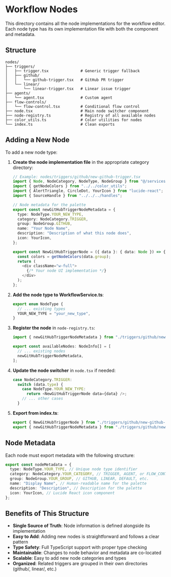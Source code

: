 # Workflow Nodes

This directory contains all the node implementations for the workflow editor. Each node type has its own implementation file with both the component and metadata.

## Structure

```
nodes/
├── triggers/
│   ├── trigger.tsx              # Generic trigger fallback
│   ├── github/
│   │   └── github-trigger.tsx   # GitHub PR trigger
│   └── linear/
│       └── linear-trigger.tsx   # Linear issue trigger
├── agents/
│   └── agent.tsx                # Custom agent
├── flow-controls/
│   └── flow-control.tsx         # Conditional flow control
├── node.tsx                     # Main node switcher component
├── node-registry.ts             # Registry of all available nodes
├── color_utils.ts               # Color utilities for nodes
└── index.ts                     # Clean exports
```

## Adding a New Node

To add a new node type:

1. **Create the node implementation file** in the appropriate category directory:

   ```typescript
   // Example: nodes/triggers/github/new-github-trigger.tsx
   import { Node, NodeCategory, NodeType, NodeGroup } from "@/services/WorkflowService";
   import { getNodeColors } from "../../color_utils";
   import { AlertTriangle, CircleDot, YourIcon } from "lucide-react";
   import { SourceHandle } from "../../../handles";

   // Node metadata for the palette
   export const newGitHubTriggerNodeMetadata = {
     type: NodeType.YOUR_NEW_TYPE,
     category: NodeCategory.TRIGGER,
     group: NodeGroup.GITHUB,
     name: "Your Node Name",
     description: "Description of what this node does",
     icon: YourIcon,
   };

   export const NewGitHubTriggerNode = ({ data }: { data: Node }) => {
     const colors = getNodeColors(data.group);
     return (
       <div className="w-full">
         {/* Your node UI implementation */}
       </div>
     );
   };
   ```

2. **Add the node type to WorkflowService.ts**:

   ```typescript
   export enum NodeType {
     // ... existing types
     YOUR_NEW_TYPE = "your_new_type",
   }
   ```

3. **Register the node** in `node-registry.ts`:

   ```typescript
   import { newGitHubTriggerNodeMetadata } from "./triggers/github/new-github-trigger";

   export const availableNodes: NodeInfo[] = [
     // ... existing nodes
     newGitHubTriggerNodeMetadata,
   ];
   ```

4. **Update the node switcher** in `node.tsx` if needed:

   ```typescript
   case NodeCategory.TRIGGER:
     switch (data.type) {
       case NodeType.YOUR_NEW_TYPE:
         return <NewGitHubTriggerNode data={data} />;
       // ... other cases
     }
   ```

5. **Export from index.ts**:
   ```typescript
   export { NewGitHubTriggerNode } from "./triggers/github/new-github-trigger";
   export { newGitHubTriggerNodeMetadata } from "./triggers/github/new-github-trigger";
   ```

## Node Metadata

Each node must export metadata with the following structure:

```typescript
export const nodeMetadata = {
  type: NodeType.YOUR_TYPE, // Unique node type identifier
  category: NodeCategory.YOUR_CATEGORY, // TRIGGER, AGENT, or FLOW_CONTROL
  group: NodeGroup.YOUR_GROUP, // GITHUB, LINEAR, DEFAULT, etc.
  name: "Display Name", // Human-readable name for the palette
  description: "Description", // Description for the palette
  icon: YourIcon, // Lucide React icon component
};
```

## Benefits of This Structure

- **Single Source of Truth**: Node information is defined alongside its implementation
- **Easy to Add**: Adding new nodes is straightforward and follows a clear pattern
- **Type Safety**: Full TypeScript support with proper type checking
- **Maintainable**: Changes to node behavior and metadata are co-located
- **Scalable**: Easy to add new node categories and types
- **Organized**: Related triggers are grouped in their own directories (github/, linear/, etc.)
